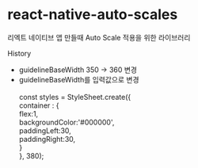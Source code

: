 # react-native-auto-scales

리엑트 네이티브 앱 만들때 Auto Scale 적용을 위한 라이브러리

History
- guidelineBaseWidth 350 -> 360 변경
- guidelineBaseWidth를 입력값으로 변경 <br><br>
const styles = StyleSheet.create({ <br>
    container : { <br>
      flex:1, <br>
      backgroundColor:'#000000', <br>
      paddingLeft:30, <br>
      paddingRight:30, <br>
    } <br>
}, 380); <br><br>
